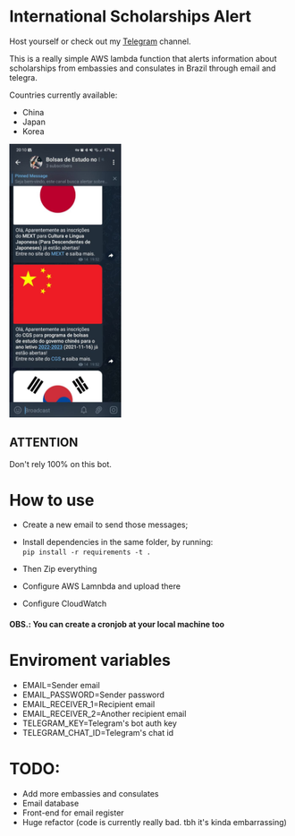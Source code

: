# International Scholarships Alert

Host yourself or check out my <a href="https://t.me/+LUWAZNQoHSs0MTBh">Telegram</a> channel.

This is a really simple AWS lambda function that alerts information about scholarships from embassies and consulates in Brazil through email and telegra.

Countries currently available:
- China
- Japan
- Korea

<img src="./docs/screenshot.jpg" alt="screnshot" width="200"/>

## ATTENTION
Don't rely 100% on this bot.

# How to use

- Create a new email to send those messages;
- Install dependencies in the same folder, by running:  
`pip install -r requirements -t .`

- Then Zip everything
- Configure AWS Lamnbda and upload there
- Configure CloudWatch

#### OBS.: You can create a cronjob at your local machine too

# Enviroment variables

- EMAIL=Sender email  
- EMAIL_PASSWORD=Sender password  
- EMAIL_RECEIVER_1=Recipient email  
- EMAIL_RECEIVER_2=Another recipient email 
- TELEGRAM_KEY=Telegram's bot auth key
- TELEGRAM_CHAT_ID=Telegram's chat id

# TODO:
- Add more embassies and consulates
- Email database
- Front-end for email register
- Huge refactor (code is currently really bad. tbh it's kinda embarrassing)
